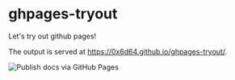 # ghpages-tryout
Let's try out github pages!

The output is served at https://0x6d64.github.io/ghpages-tryout/.

![Publish docs via GitHub Pages](https://github.com/0x6d64/ghpages-tryout/workflows/Publish%20docs%20via%20GitHub%20Pages/badge.svg)
